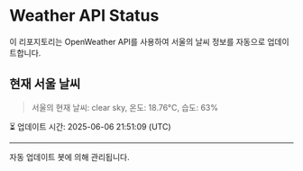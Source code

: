 
# Weather API Status

이 리포지토리는 OpenWeather API를 사용하여 서울의 날씨 정보를 자동으로 업데이트합니다.

## 현재 서울 날씨
> 서울의 현재 날씨: clear sky, 온도: 18.76°C, 습도: 63%

⏳ 업데이트 시간: 2025-06-06 21:51:09 (UTC)

---
자동 업데이트 봇에 의해 관리됩니다.
